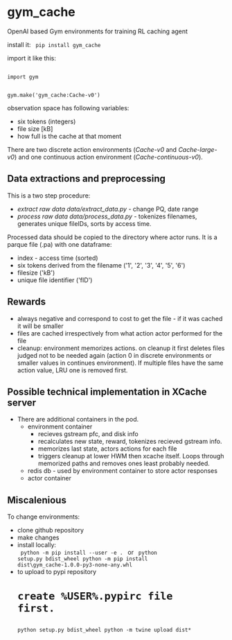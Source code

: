 # gym_cache
OpenAI based Gym environments for training RL caching agent

install it:
<code>
   pip install gym_cache
</code> 

import it like this:

<code>
import gym

gym.make('gym_cache:Cache-v0')
</code>


observation space has following variables:
* six tokens (integers)
* file size \[kB\]
* how full is the cache at that moment

There are two discrete action environments (*Cache-v0* and *Cache-large-v0*) and one continuous action environment (*Cache-continuous-v0*).


## Data extractions and preprocessing
This is a two step procedure:
* *extract raw data* _data/extract_data.py_ - change PQ, date range
* *process raw data* _data/process_data.py_ - tokenizes filenames, generates unique fileIDs, sorts by access time.

Processed data should be copied to the directory where actor runs.
It is a parque file (.pa) with one dataframe:
* index - access time (sorted)
* six tokens derived from the filename ('1', '2', '3', '4', '5', '6')
* filesize ('kB')
* unique file identifier ('fID')


## Rewards
* always negative and correspond to cost to get the file - if it was cached it will be smaller
* files are cached irrespectively from what action actor performed for the file
* cleanup: environment memorizes actions. on cleanup it first deletes files judged not to be needed again (action 0 in discrete environments or smaller values in continues environment). If multiple files have the same action value, LRU one is removed first.


## Possible technical implementation in XCache server
* There are additional containers in the pod. 
    * environment container
       * recieves gstream pfc, and disk info
       * recalculates new state, reward, tokenizes recieved gstream info. 
       * memorizes last state, actors actions for each file
       * triggers cleanup at lower HWM then xcache itself. Loops through memorized paths and removes ones least probably needed. 
    * redis db - used by environment container to store actor responses
    * actor container 
    

## Miscalenious

To change environments:
* clone github repository
* make changes
* install locally:    
   <code>  python -m pip install --user -e .  </code>
   or
   <code>
   python setup.py bdist_wheel
   python -m pip install dist\gym_cache-1.0.0-py3-none-any.whl
   </code> 
* to upload to pypi repository
   <code>
   # create %USER%\.pypirc file first. 
   python setup.py bdist_wheel
   python -m twine upload dist\*
   </code> 
